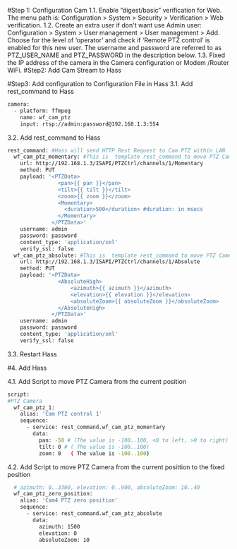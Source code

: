#Step 1: Configuration Cam
1.1. Enable “digest/basic” verification for Web. The menu path is: Configuration > System > Security > Verification > Web verification.
1.2. Create an extra user if don't want use Admin user: Configuration > System > User management > User management > Add. Choose for the level of ‘operator’ and check if ‘Remote PTZ control’ is enabled for this new user. The username and password are referred to as PTZ_USER_NAME and PTZ_PASSWORD in the description below.
1.3. Fixed the IP address of the camera in the Camera configuration or Modem /Router WiFi.
#Step2: Add Cam Stream to Hass

#Step3: Add configuration to Configuration File in Hass
3.1. Add rest_command to Hass
```sh
camera:
  - platform: ffmpeg
    name: wf_cam_ptz
    input: rtsp://admin:password@192.168.1.3:554     
```
3.2. Add rest_command to Hass
```sh
rest_command: #Hass will send HTTP Rest Request to Cam PTZ within LAN
  wf_cam_ptz_momentary: #This is  template rest_command to move PTZ Camera from the current position
    url: http://192.168.1.3/ISAPI/PTZCtrl/channels/1/Momentary
    method: PUT
    payload: '<PTZData>
              	<pan>{{ pan }}</pan>
              	<tilt>{{ tilt }}</tilt>
              	<zoom>{{ zoom }}</zoom>
              	<Momentary>
                  <duration>500</duration> #duration: in msecs
              	</Momentary>
              </PTZData>'
    username: admin
    password: password
    content_type: 'application/xml'
    verify_ssl: false
  wf_cam_ptz_absolute: #This is  template rest_command to move PTZ Camera to the fixed position
    url: http://192.168.1.3/ISAPI/PTZCtrl/channels/1/Absolute
    method: PUT
    payload: '<PTZData>
              	<AbsoluteHigh>
              	    <azimuth>{{ azimuth }}</azimuth>
              	    <elevation>{{ elevation }}</elevation>
              	    <absoluteZoom>{{ absoluteZoom }}</absoluteZoom>
              	</AbsoluteHigh>
              </PTZData>'
    username: admin
    password: password
    content_type: 'application/xml'
    verify_ssl: false
  ```
3.3. Restart Hass

#4. Add Hass

4.1. Add Script to move PTZ Camera from the current position

```sh
script:
#PTZ Camera
  wf_cam_ptz_1:
    alias: 'Cam PTZ control 1'
    sequence:
      - service: rest_command.wf_cam_ptz_momentary
        data:
          pan: -50 # (The value is -100..100, <0 to left, >0 to right)
          tilt: 0 # ( The value is -100..100) 
          zoom: 0   ( The value is -100..100)
```
4.2. Add Script to move PTZ Camera from the current posittion to the fixed position

```sh
  # azimuth: 0..3300, elevation: 0..900, absoluteZoom: 10..40
  wf_cam_ptz_zero_position:
    alias: 'Cam4 PTZ zero position'
    sequence:
      - service: rest_command.wf_cam_ptz_absolute
        data:
          azimuth: 1500
          elevation: 0
          absoluteZoom: 10
   ```
